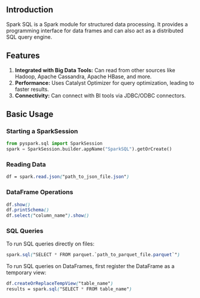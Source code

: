 ## Introduction

Spark SQL is a Spark module for structured data processing. It provides a programming interface for data frames and can also act as a distributed SQL query engine.

## Features

1. **Integrated with Big Data Tools:** Can read from other sources like Hadoop, Apache Cassandra, Apache HBase, and more.
2. **Performance:** Uses Catalyst Optimizer for query optimization, leading to faster results.
3. **Connectivity:** Can connect with BI tools via JDBC/ODBC connectors.

## Basic Usage

### Starting a SparkSession

```python
from pyspark.sql import SparkSession
spark = SparkSession.builder.appName("SparkSQL").getOrCreate()
```

### Reading Data

```css
df = spark.read.json("path_to_json_file.json")
```

### DataFrame Operations

```css
df.show()
df.printSchema()
df.select("column_name").show()
```

### SQL Queries

To run SQL queries directly on files:

```css
spark.sql("SELECT * FROM parquet.`path_to_parquet_file.parquet`")
```

To run SQL queries on DataFrames, first register the DataFrame as a temporary view:

```css
df.createOrReplaceTempView("table_name")
results = spark.sql("SELECT * FROM table_name")
```

